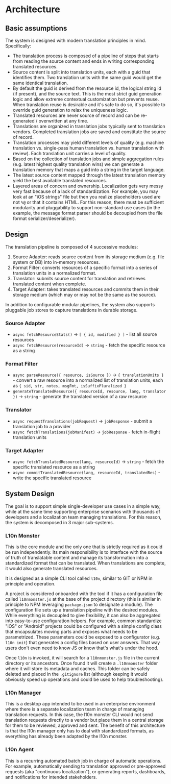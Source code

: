 # Architecture

## Basic assumptions

The system is designed with modern translation principles in mind. Specifically:

* The translation process is composed of a pipeline of steps that starts from reading the source content and ends in writing corresponding translated resources.
* Source content is split into translation units, each with a guid that identifies them. Two translation units with the same guid would get the same identical translation.
* By default the guid is derived from the resource id, the logical string id (if present), and the source text. This is the most strict guid generation logic and allow extreme contextual customization but prevents reuse. When translation reuse is desirable and it's safe to do so, it's possible to override guid generation to relax the uniqueness logic.
* Translated resources are never source of record and can be re-generated / overwritten at any time.
* Translations are organized in translation jobs typically sent to translation vendors. Completed translation jobs are saved and constitute the source of record.
* Translation processes may yield different levels of quality (e.g. machine translation vs. single-pass human translation vs. human translation with review). Each translation unit carries a level of quality.
* Based on the collection of translation jobs and simple aggregation rules (e.g. latest highest quality translation wins) we can generate a translation memory that maps a guid into a string in the target language.
* The latest source content mapped through the latest translation memory yield the best available translated resources.
* Layered areas of concern and ownership. Localization gets very messy very fast because of a lack of standardization. For example, you may look at an "iOS strings" file but then you realize placeholders used are not `%@` or that it contains HTML. For this reason, there must be sufficient modularity and pluggability to support non-standard use cases (in the example, the message format parser should be decoupled from the file format serializer/deserializer).

## Design

The translation pipeline is composed of 4 successive modules:

1. Source Adapter: reads source content from its storage medium (e.g. file system or DB) into in-memory resources.
2. Format Filter: converts resources of a specific format into a series of translation units in a normalized format.
3. Translator: submits source content for translation and retrieves translated content when complete.
4. Target Adapter: takes translated resources and commits them in their storage medium (which may or may not be the same as the source).

In addition to configurable modular pipelines, the system also supports pluggable job stores to capture translations in durable storage.

### Source Adapter

* `async fetchResourceStats()` -> `[ { id, modified } ]` - list all source resources
* `async fetchResource(resourceId)` -> `string` - fetch the specific resource as a string

### Format Filter

* `async parseResource({ resource, isSource })` -> `{ translationUnits }` - convert a raw resource into a normalized list of translation units, each as `{ sid, str, notes, msgFmt, isSuffixPluralized }`
* `generateTranslatedResource({ resourceId, resource, lang, translator })` -> `string` - generate the translated version of a raw resource

### Translator

* `async requestTranslations(jobRequest)` -> `jobResponse` - submit a translation job to a provider
* `async fetchTranslations(jobManifest)` -> `jobResponse` - fetch in-flight translation units

### Target Adapter

* `async fetchTranslatedResource(lang, resourceId)` -> `string` - fetch the specific translated resource as a string
* `async commitTranslatedResource(lang, resourceId, translatedRes)` - write the specific translated resource

## System Design

The goal is to support simple single-developer use cases in a simple way, while at the same time supporting enterprise scenarios with thousands of developers and a localization team managing translations. For this reason, the system is decomposed in 3 major sub-systems.

### L10n Monster
This is the core module and the only one that is strictly required as it could be run independently. Its main responsibility is to interface with the source of truth of translatable content and manage its transformation into a standardized format that can be translated. When translations are complete, it would also generate translated resources.

It is designed as a simple CLI tool called `l10n`, similar to GIT or NPM in principle and operation.

A project is considered onboarded with the tool if it has a configuration file called `l10nmonster.js` at the base of the project directory (this is similar in principle to NPM leveraging `package.json` to designate a module). The configuration file sets up a translation pipeline with the desired modules. While everything is decoupled to give flexibility, it can also be aggregated into easy-to-use configuration helpers. For example, common standardize "iOS" or "Android" projects could be configured with a simple config class that encapsulates moving parts and exposes what needs to be parametrized. These parameters could be exposed to a configurator (e.g. `l10n init`) that generates a config files based on user answers. That way users don't even need to know JS or know that's what's under the hood.

Once `l10n` is invoked, it will search for a `l10nmonster.js` file in the current directory or its ancestors. Once found it will create a `.l10nmonster` folder where it will store its metadata and caches. This folder can be safely deleted and placed in the `.gitignore` list (although keeping it would obviously speed up operations and could be used to help troubleshooting).

### L10n Manager
This is a desktop app intended to be used in an enterprise environment where there is a separate localization team in charge of managing translation requests. In this case, the l10n monster CLI would not send translation requests directly to a vendor but place them in a central storage for them to be reviewed, approved and sent. The benefit of this architecture is that the l10n manager only has to deal with standardized formats, as everything has already been adapted by the l10n monster.

### L10n Agent
This is a recurring automated batch job in charge of automatic operations. For example, automatically sending to translation approved or pre-approved requests (aka "continuous localization"), or generating reports, dashboards, and notifications for intended stakeholders.
